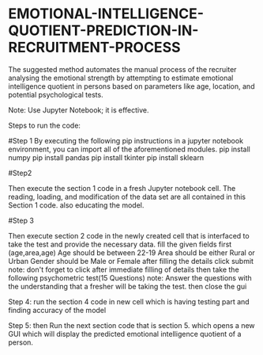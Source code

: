 # EMOTIONAL-INTELLIGENCE-QUOTIENT-PREDICTION-IN-RECRUITMENT-PROCESS
The suggested method automates the manual process of the recruiter analysing the emotional strength by attempting to estimate emotional intelligence quotient in persons based on parameters like age, location, and potential psychological tests.


Note: Use Jupyter Notebook; it is effective.


Steps to run the code:

#Step 1
By executing the following pip instructions in a jupyter notebook environment, you can import all of the aforementioned modules.
pip install numpy
pip install pandas
pip install tkinter
pip install sklearn

#Step2

Then execute the section 1 code in a fresh Jupyter notebook cell.
The reading, loading, and modification of the data set are all contained in this Section 1 code.
also educating the model.
 

#Step 3

Then execute section 2 code in the newly created cell that is interfaced to take the test and provide the necessary data.
      fill the given fields first (age,area,age)
      Age should be between 22-19
      Area should be either Rural or Urban
      Gender should be Male or Female
after filling the details click submit 
note: don't forget to click after immediate filling of details
then take the following psychometric test(15 Questions)
note: Answer the questions with the understanding that a fresher will be taking the test.
then close the gui


Step 4:
run the section 4 code in new cell 
which is having testing part and finding accuracy of the model

Step 5:
then Run the next section code that is section 5.
which opens a new GUI which will display the predicted emotional intelligence quotient of a person.






